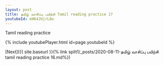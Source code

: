 ```yaml
---
layout: post
title: தமிழ் வாசிப்பு பயிற்சி Tamil reading practice 17
youtubeId: eH64JUjrL8o
---
```

 
 
Tamil reading practice
 
 
 
 
 


{% include youtubePlayer.html id=page.youtubeId %}
 
[Next]({{ site.baseurl }}{% link  split1/_posts/2020-08-11-தமிழ் வாசிப்பு பயிற்சி tamil reading practice 16.md%})
 
